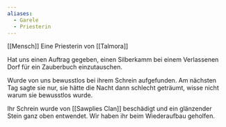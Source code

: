 ```yaml
---
aliases:
  - Garele
  - Priesterin
---
```


[[Mensch]]
Eine Priesterin von [[Talmora]]

Hat uns einen Auftrag gegeben, einen Silberkamm bei einem Verlassenen Dorf für ein Zauberbuch einzutauschen.

Wurde von uns bewusstlos bei ihrem Schrein aufgefunden. Am nächsten Tag sagte sie nur, sie hätte die Nacht dann schlecht geträumt, wisse nicht warum sie bewusstlos wurde.

Ihr Schrein wurde von [[Sawplies Clan]] beschädigt und ein glänzender Stein ganz oben entwendet. Wir haben ihr beim Wiederaufbau geholfen.